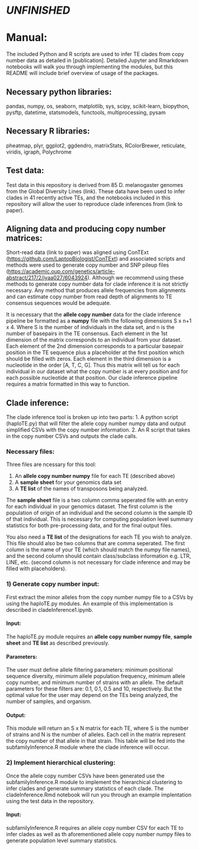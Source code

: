 # ***UNFINISHED***

# Manual:

The included Python and R scripts are used to infer TE clades from copy number data as detailed in [publication]. Detailed Jupyter and Rmarkdown notebooks will walk you through implementing the modules, but this README will include brief overview of usage of the packages. 

## Necessary python libraries:
pandas, numpy, os, seaborn, matplotlib, sys, scipy, scikit-learn, biopython, pysftp, datetime, statsmodels, functools, multiprocessing, pysam

## Necessary R libraries:
pheatmap, plyr, ggplot2, ggdendro, matrixStats, RColorBrewer, reticulate, viridis, igraph, Polychrome

## Test data:
Test data in this repository is derived from 85 D. melanogaster genomes from the Global Diversity Lines (link). These data have been used to infer clades in 41 recently active TEs, and the notebooks included in this repository will allow the user to reproduce clade inferences from (link to paper). 

## Aligning data and producing copy number matrices:

Short-read data (link to paper) was aligned using ConTExt (https://github.com/LaptopBiologist/ConTExt) and associated scripts and methods were used to generate copy number and SNP pileup files (https://academic.oup.com/genetics/article-abstract/217/2/iyaa027/6043924). Although we recommend using these methods to generate copy number data for clade inference it is not strictly necessary. Any method that produces allele frequencies from alignments and can estimate copy number from read depth of alignments to TE consensus sequences would be adequate.

It is necessary that the **allele copy number** data for the clade inference pipeline be formatted as a **numpy** file with the following dimensions S x n+1 x 4. Where S is the number of individuals in the data set, and n is the number of basepairs in the TE consensus. Each element in the 1st dimension of the matrix corresponds to an individual from your dataset. Each element of the 2nd dimension corresponds to a particular basepair position in the TE sequence plus a placeholder at the first position which should be filled with zeros. Each element in the third dimension is a nucleotide in the order [A, T, C, G]. Thus this matrix will tell us for each individual in our dataset what the copy number is at every position and for each possible nucleotide at that position. Our clade inference pipeline requires a matrix formatted in this way to function.

## Clade inference:

The clade inference tool is broken up into two parts: 1. A python script (haploTE.py) that will filter the allele copy number numpy data and output simplified CSVs with the copy number information. 2. An R script that takes in the copy number CSVs and outputs the clade calls. 

### Necessary files:
Three files are ncessary for this tool: 
1. An **allele copy number numpy** file for each TE (described above)
2. A **sample sheet** for your genomics data set
3. A **TE list** of the names of transposons being analyzed. 

The **sample sheet** file is a two column comma seperated file with an entry for each individual in your genomics dataset. The first column is the population of origin of an individual and the second column is the sample ID of that individual. This is necessary for computing population level summary statistics for both pre-processing data, and for the final output files. 

You also need a **TE list** of the designations for each TE you wish to analyze. This file should also be two columns that are comma seperated. The first column is the name of your TE (which should match the numpy file names), and the second column should contain class/subclass information e.g. LTR, LINE, etc. (second column is not necessary for clade inference and may be filled with placeholders). 

### 1) Generate copy number input:

First extract the minor alleles from the copy number numpy file to a CSVs by using the haploTE.py modules. An example of this implementation is described in cladeInference1.ipynb. 

#### Input:
The haploTE.py module requires an **allele copy number numpy file**, **sample sheet** and **TE list** as described previously. 

#### Parameters:
The user must define allele filtering parameters: minimum positional sequence diversity, minimum allele population frequency, minimum allele copy number, and minimum number of strains with an allele. The default parameters for these filters are: 0.1, 0.1, 0.5 and 10, respectively. But the optimal value for the user may depend on the TEs being analyzed, the number of samples, and organism. 


#### Output:
This module will return an S x N matrix for each TE, where S is the number of strains and N is the number of alleles. Each cell in the matrix represent the copy number of that allele in that strain. This table will be fed into the subfamilyInference.R module where the clade inference will occur. 


### 2) Implement hierarchical clustering:

Once the allele copy number CSVs have been generated use the subfamilyInference.R module to implement the hierarchical clustering to infer clades and generate summary statistics of each clade. The cladeInference.Rmd notebook will run you through an example implentation using the test data in the repository. 

#### Input:
subfamilyInference.R requires an allele copy number CSV for each TE to infer clades as well as th aforementioned allele copy number numpy files to generate population level summary statistics. 




